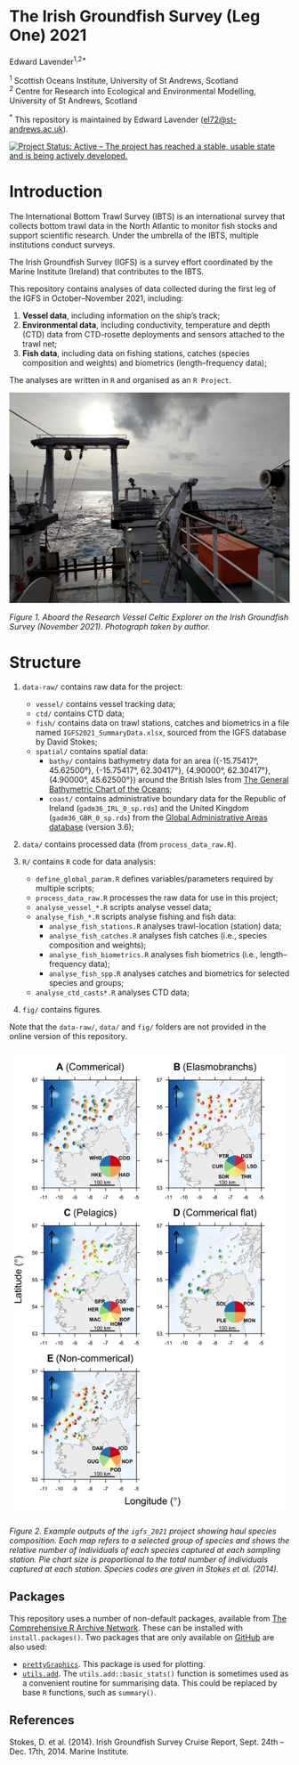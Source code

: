 The Irish Groundfish Survey (Leg One) 2021
================
Edward Lavender<sup>1,2\*</sup>

<!-- README.md is generated from README.Rmd. Please edit that file -->

<sup>1</sup> Scottish Oceans Institute, University of St Andrews,
Scotland  
<sup>2</sup> Centre for Research into Ecological and Environmental
Modelling, University of St Andrews, Scotland

<sup>\*</sup> This repository is maintained by Edward Lavender
(<el72@st-andrews.ac.uk>).

[![Project Status: Active – The project has reached a stable, usable
state and is being actively
developed.](https://www.repostatus.org/badges/latest/active.svg)](https://www.repostatus.org/#active)

# Introduction

The International Bottom Trawl Survey (IBTS) is an international survey
that collects bottom trawl data in the North Atlantic to monitor fish
stocks and support scientific research. Under the umbrella of the IBTS,
multiple institutions conduct surveys.

The Irish Groundfish Survey (IGFS) is a survey effort coordinated by the
Marine Institute (Ireland) that contributes to the IBTS.

This repository contains analyses of data collected during the first leg
of the IGFS in October–November 2021, including:

1.  **Vessel data**, including information on the ship’s track;
2.  **Environmental data**, including conductivity, temperature and
    depth (CTD) data from CTD-rosette deployments and sensors attached
    to the trawl net;
3.  **Fish data**, including data on fishing stations, catches (species
    composition and weights) and biometrics (length–frequency data);

The analyses are written in `R` and organised as an `R Project`.

<img src="README_img.png"/>

*Figure 1. Aboard the Research Vessel Celtic Explorer on the Irish
Groundfish Survey (November 2021). Photograph taken by author.*

# Structure

1.  `data-raw/` contains raw data for the project:
    
      - `vessel/` contains vessel tracking data;
      - `ctd/` contains CTD data;
      - `fish/` contains data on trawl stations, catches and biometrics
        in a file named `IGFS2021_SummaryData.xlsx`, sourced from the
        IGFS database by David Stokes;
      - `spatial/` contains spatial data:
          - `bathy/` contains bathymetry data for an area ({-15.75417°,
            45.62500°}, {-15.75417°, 62.30417°}, {4.90000°, 62.30417°},
            {4.90000°, 45.62500°}) around the British Isles from [The
            General Bathymetric Chart of the
            Oceans](https://www.gebco.net);
          - `coast/` contains administrative boundary data for the
            Republic of Ireland (`gadm36_IRL_0_sp.rds`) and the United
            Kingdom (`gadm36_GBR_0_sp.rds`) from the [Global
            Administrative Areas database](https://www.gadm.org/)
            (version 3.6);

2.  `data/` contains processed data (from `process_data_raw.R`).

3.  `R/` contains `R` code for data analysis:
    
      - `define_global_param.R` defines variables/parameters required by
        multiple scripts;
      - `process_data_raw.R` processes the raw data for use in this
        project;
      - `analyse_vessel_*.R` scripts analyse vessel data;
      - `analyse_fish_*.R` scripts analyse fishing and fish data:
          - `analyse_fish_stations.R` analyses trawl-location (station)
            data;
          - `analyse_fish_catches.R` analyses fish catches (i.e.,
            species composition and weights);
          - `analyse_fish_biometrics.R` analyses fish biometrics (i.e.,
            length–frequency data);
          - `analyse_fish_spp.R` analyses catches and biometrics for
            selected species and groups;
      - `analyse_ctd_casts*.R` analyses CTD data;

4.  `fig/` contains figures.

Note that the `data-raw/`, `data/` and `fig/` folders are not provided
in the online version of this repository.

<img src="README_img_2.png"/>

*Figure 2. Example outputs of the `igfs_2021` project showing haul
species composition. Each map refers to a selected group of species and
shows the relative number of individuals of each species captured at
each sampling station. Pie chart size is proportional to the total
number of individuals captured at each station. Species codes are given
in Stokes et al. (2014).*

## Packages

This repository uses a number of non-default packages, available from
[The Comprehensive R Archive Network](https://cran.r-project.org). These
can be installed with `install.packages()`. Two packages that are only
available on [GitHub](https://github.com/) are also used:

  - [`prettyGraphics`](https://github.com/edwardlavender/prettyGraphics).
    This package is used for plotting.
  - [`utils.add`](https://github.com/edwardlavender/utils.add). The
    `utils.add::basic_stats()` function is sometimes used as a
    convenient routine for summarising data. This could be replaced by
    base `R` functions, such as `summary()`.

## References

Stokes, D. et al. (2014). Irish Groundfish Survey Cruise Report,
Sept. 24th – Dec. 17th, 2014. Marine Institute.
